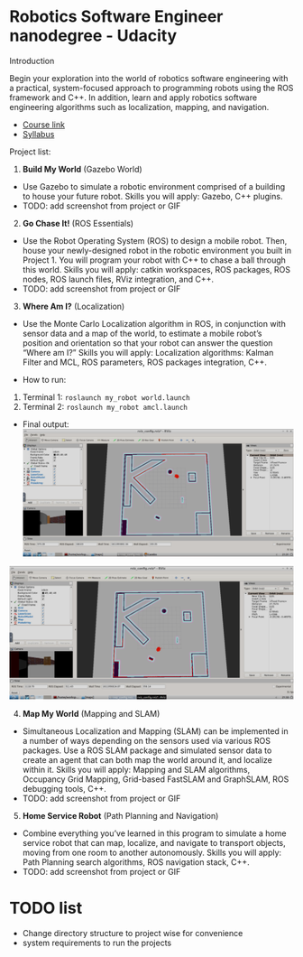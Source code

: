 # Robotics Software Engineer nanodegree - Udacity

Introduction

Begin your exploration into the world of robotics software engineering with a practical, system-focused approach to programming robots using the ROS framework and C++. In addition, learn and apply robotics software engineering algorithms such as localization, mapping, and navigation.

- [Course link](https://www.udacity.com/course/robotics-software-engineer--nd209)
- [Syllabus](https://d20vrrgs8k4bvw.cloudfront.net/documents/en-US/nd209_Robo_syllabus_v2.pdf)

Project list:
1. **Build My World** (Gazebo World)
- Use Gazebo to simulate a robotic environment comprised of a building to house your future robot. Skills you will apply: Gazebo, C++ plugins.
- TODO: add screenshot from project or GIF
2. **Go Chase It!** (ROS Essentials)
- Use the Robot Operating System (ROS) to design a mobile robot. Then, house your newly-designed robot in the robotic environment you built in Project 1. You will program your robot with C++ to chase a ball through this world. Skills you will apply: catkin workspaces, ROS packages, ROS nodes, ROS launch files, RViz integration, and C++.
- TODO: add screenshot from project or GIF
3. **Where Am I?** (Localization)
- Use the Monte Carlo Localization algorithm in ROS, in conjunction with sensor data and a map of the world, to estimate a mobile robot’s position and orientation so that your robot can answer the question “Where am I?” Skills you will apply: Localization algorithms: Kalman Filter and MCL, ROS parameters, ROS packages integration, C++.

- How to run:
1. Terminal 1: `roslaunch my_robot world.launch`
2. Terminal 2: `roslaunch my_robot amcl.launch`

- Final output:
![image1](https://github.com/kvnptl/robo_nd/blob/master/project4_where_am_I_screenshots/1.png)

![image2](https://github.com/kvnptl/robo_nd/blob/master/project4_where_am_I_screenshots/2.png)


4. **Map My World** (Mapping and SLAM)
- Simultaneous Localization and Mapping (SLAM) can be implemented in a number of ways depending on the sensors used via various ROS packages. Use a ROS SLAM package and simulated sensor data to create an agent that can both map the world around it, and localize within it. Skills you will apply: Mapping and SLAM algorithms, Occupancy Grid Mapping, Grid-based FastSLAM and GraphSLAM, ROS debugging tools, C++.
- TODO: add screenshot from project or GIF
5. **Home Service Robot** (Path Planning and Navigation)
- Combine everything you’ve learned in this program to simulate a home service robot that can map, localize, and navigate to transport objects, moving from one room to another autonomously. Skills you will apply: Path Planning search algorithms, ROS navigation stack, C++.
- TODO: add screenshot from project or GIF


# TODO list
- Change directory structure to project wise for convenience
- system requirements to run the projects

